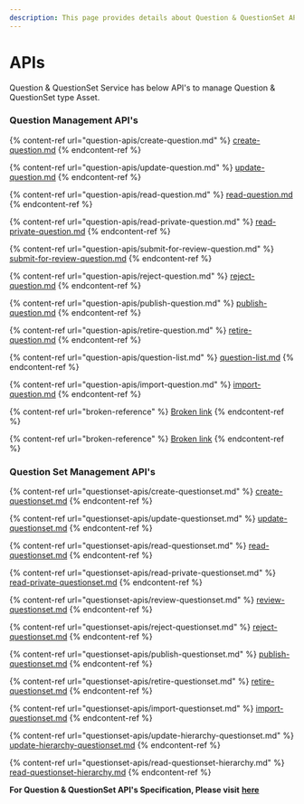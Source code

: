 ```yaml
---
description: This page provides details about Question & QuestionSet API's
---
```


# APIs

Question & QuestionSet Service has below API's to manage Question & QuestionSet type Asset.

### **Question Management API's**

{% content-ref url="question-apis/create-question.md" %}
[create-question.md](question-apis/create-question.md)
{% endcontent-ref %}

{% content-ref url="question-apis/update-question.md" %}
[update-question.md](question-apis/update-question.md)
{% endcontent-ref %}

{% content-ref url="question-apis/read-question.md" %}
[read-question.md](question-apis/read-question.md)
{% endcontent-ref %}

{% content-ref url="question-apis/read-private-question.md" %}
[read-private-question.md](question-apis/read-private-question.md)
{% endcontent-ref %}

{% content-ref url="question-apis/submit-for-review-question.md" %}
[submit-for-review-question.md](question-apis/submit-for-review-question.md)
{% endcontent-ref %}

{% content-ref url="question-apis/reject-question.md" %}
[reject-question.md](question-apis/reject-question.md)
{% endcontent-ref %}

{% content-ref url="question-apis/publish-question.md" %}
[publish-question.md](question-apis/publish-question.md)
{% endcontent-ref %}

{% content-ref url="question-apis/retire-question.md" %}
[retire-question.md](question-apis/retire-question.md)
{% endcontent-ref %}

{% content-ref url="question-apis/question-list.md" %}
[question-list.md](question-apis/question-list.md)
{% endcontent-ref %}

{% content-ref url="question-apis/import-question.md" %}
[import-question.md](question-apis/import-question.md)
{% endcontent-ref %}

{% content-ref url="broken-reference" %}
[Broken link](broken-reference)
{% endcontent-ref %}

{% content-ref url="broken-reference" %}
[Broken link](broken-reference)
{% endcontent-ref %}

### **Question Set Management API's**

{% content-ref url="questionset-apis/create-questionset.md" %}
[create-questionset.md](questionset-apis/create-questionset.md)
{% endcontent-ref %}

{% content-ref url="questionset-apis/update-questionset.md" %}
[update-questionset.md](questionset-apis/update-questionset.md)
{% endcontent-ref %}

{% content-ref url="questionset-apis/read-questionset.md" %}
[read-questionset.md](questionset-apis/read-questionset.md)
{% endcontent-ref %}

{% content-ref url="questionset-apis/read-private-questionset.md" %}
[read-private-questionset.md](questionset-apis/read-private-questionset.md)
{% endcontent-ref %}

{% content-ref url="questionset-apis/review-questionset.md" %}
[review-questionset.md](questionset-apis/review-questionset.md)
{% endcontent-ref %}

{% content-ref url="questionset-apis/reject-questionset.md" %}
[reject-questionset.md](questionset-apis/reject-questionset.md)
{% endcontent-ref %}

{% content-ref url="questionset-apis/publish-questionset.md" %}
[publish-questionset.md](questionset-apis/publish-questionset.md)
{% endcontent-ref %}

{% content-ref url="questionset-apis/retire-questionset.md" %}
[retire-questionset.md](questionset-apis/retire-questionset.md)
{% endcontent-ref %}

{% content-ref url="questionset-apis/import-questionset.md" %}
[import-questionset.md](questionset-apis/import-questionset.md)
{% endcontent-ref %}

{% content-ref url="questionset-apis/update-hierarchy-questionset.md" %}
[update-hierarchy-questionset.md](questionset-apis/update-hierarchy-questionset.md)
{% endcontent-ref %}

{% content-ref url="questionset-apis/read-questionset-hierarchy.md" %}
[read-questionset-hierarchy.md](questionset-apis/read-questionset-hierarchy.md)
{% endcontent-ref %}



**For Question & QuestionSet API's Specification, Please visit** [**here**](http://docs.sunbird.org/latest/apis/questionapi/)
